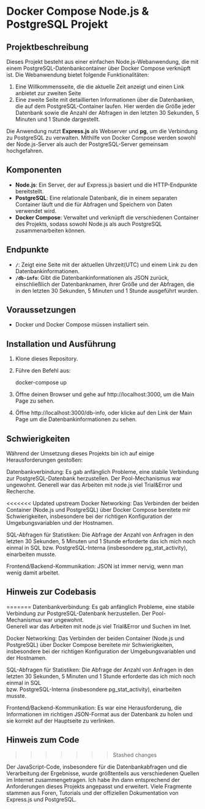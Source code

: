 # Docker Compose Node.js & PostgreSQL Projekt

## Projektbeschreibung

Dieses Projekt besteht aus einer einfachen Node.js-Webanwendung, die mit einem PostgreSQL-Datenbankcontainer über Docker Compose verknüpft ist. Die Webanwendung bietet folgende Funktionalitäten:
1. Eine Willkommensseite, die die aktuelle Zeit anzeigt und einen Link anbietet zur zweiten Seite
2. Eine zweite Seite mit detaillierten Informationen über die Datenbanken, die auf dem PostgreSQL-Container laufen. Hier werden die Größe jeder Datenbank sowie die Anzahl der Abfragen 
in den letzten 30 Sekunden, 5 Minuten und 1 Stunde dargestellt.

Die Anwendung nutzt **Express.js** als Webserver und **pg**, um die Verbindung zu PostgreSQL zu verwalten. 
Mithilfe von Docker Compose werden sowohl der Node.js-Server als auch der PostgreSQL-Server gemeinsam hochgefahren.

## Komponenten

- **Node.js**: Ein Server, der auf Express.js basiert und die HTTP-Endpunkte bereitstellt.
- **PostgreSQL**: Eine relationale Datenbank, die in einem separaten Container läuft und die für Abfragen und Speichern von Daten verwendet wird.
- **Docker Compose**: Verwaltet und verknüpft die verschiedenen Container des Projekts, sodass sowohl Node.js als auch PostgreSQL zusammenarbeiten können.

## Endpunkte

- **`/`**: Zeigt eine Seite mit der aktuellen Uhrzeit(UTC) und einem Link zu den Datenbankinformationen.
- **`/db-info`**: Gibt die Datenbankinformationen als JSON zurück, einschließlich der Datenbanknamen, ihrer Größe und der Abfragen, die in den letzten 30 Sekunden, 5 Minuten und 1 Stunde ausgeführt wurden.

## Voraussetzungen

- Docker und Docker Compose müssen installiert sein.

## Installation und Ausführung

1. Klone dieses Repository.
2. Führe den Befehl aus:

   docker-compose up

3. Öffne deinen Browser und gehe auf http://localhost:3000, um die Main Page zu sehen.
4. Öffne http://localhost:3000/db-info, oder klicke auf den Link der Main Page um die Datenbankinformationen zu sehen.

## Schwierigkeiten

Während der Umsetzung dieses Projekts bin ich auf einige Herausforderungen gestoßen:

Datenbankverbindung: Es gab anfänglich Probleme, eine stabile Verbindung zur PostgreSQL-Datenbank herzustellen. Der Pool-Mechanismus war ungewohnt. 
Generell war das Arbeiten mit node.js viel Trial&Error und Recherche.

<<<<<<< Updated upstream
Docker Networking: Das Verbinden der beiden Container (Node.js und PostgreSQL) über Docker Compose bereitete mir Schwierigkeiten, insbesondere bei der richtigen Konfiguration der Umgebungsvariablen und der Hostnamen.

SQL-Abfragen für Statistiken: Die Abfrage der Anzahl von Anfragen in den letzten 30 Sekunden, 5 Minuten und 1 Stunde erforderte das ich mich noch einmal in SQL 
bzw. PostgreSQL-Interna (insbesondere pg_stat_activity), einarbeiten musste.

Frontend/Backend-Kommunikation: JSON ist immer nervig, wenn man wenig damit arbeitet.

## Hinweis zur Codebasis
=======
Datenbankverbindung: Es gab anfänglich Probleme, eine stabile Verbindung zur PostgreSQL-Datenbank herzustellen. Der Pool-Mechanismus war ungewohnt.   
Generell war das Arbeiten mit node.js viel Trial&Error und Suchen im Inet.  

Docker Networking: Das Verbinden der beiden Container (Node.js und PostgreSQL) über Docker Compose bereitete mir Schwierigkeiten,   
insbesondere bei der richtigen Konfiguration der Umgebungsvariablen und der Hostnamen.  

SQL-Abfragen für Statistiken: Die Abfrage der Anzahl von Anfragen in den letzten 30 Sekunden, 5 Minuten und 1 Stunde erforderte das ich mich noch einmal in SQL   
bzw. PostgreSQL-Interna (insbesondere pg_stat_activity), einarbeiten musste.  

Frontend/Backend-Kommunikation: Es war eine Herausforderung, die Informationen im richtigen JSON-Format aus der Datenbank zu holen und sie korrekt auf der Hauptseite zu verlinken.  

## Hinweis zum Code
>>>>>>> Stashed changes

Der JavaScript-Code, insbesondere für die Datenbankabfragen und die Verarbeitung der Ergebnisse, wurde größtenteils aus verschiedenen Quellen im Internet zusammengetragen. Ich habe ihn dann entsprechend der Anforderungen dieses Projekts angepasst und erweitert. Viele Fragmente stammen aus Foren, Tutorials und der offiziellen Dokumentation von Express.js und PostgreSQL.
